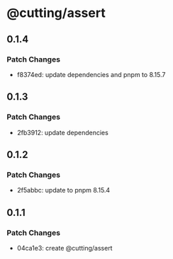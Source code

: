 # @cutting/assert

## 0.1.4

### Patch Changes

- f8374ed: update dependencies and pnpm to 8.15.7

## 0.1.3

### Patch Changes

- 2fb3912: update dependencies

## 0.1.2

### Patch Changes

- 2f5abbc: update to pnpm 8.15.4

## 0.1.1

### Patch Changes

- 04ca1e3: create @cutting/assert
